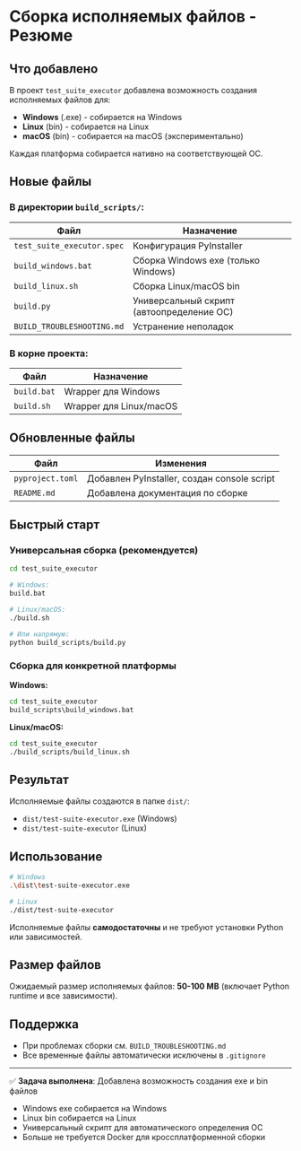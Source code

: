 # Сборка исполняемых файлов - Резюме

## Что добавлено

В проект `test_suite_executor` добавлена возможность создания исполняемых файлов для:
- **Windows** (.exe) - собирается на Windows
- **Linux** (bin) - собирается на Linux  
- **macOS** (bin) - собирается на macOS (экспериментально)

Каждая платформа собирается нативно на соответствующей ОС.

## Новые файлы

### В директории `build_scripts/`:
| Файл | Назначение |
|------|-----------|
| `test_suite_executor.spec` | Конфигурация PyInstaller |
| `build_windows.bat` | Сборка Windows exe (только Windows) |
| `build_linux.sh` | Сборка Linux/macOS bin |
| `build.py` | Универсальный скрипт (автоопределение ОС) |
| `BUILD_TROUBLESHOOTING.md` | Устранение неполадок |

### В корне проекта:
| Файл | Назначение |
|------|-----------|
| `build.bat` | Wrapper для Windows |
| `build.sh` | Wrapper для Linux/macOS |

## Обновленные файлы

| Файл | Изменения |
|------|-----------|
| `pyproject.toml` | Добавлен PyInstaller, создан console script |
| `README.md` | Добавлена документация по сборке |

## Быстрый старт

### Универсальная сборка (рекомендуется)
```bash
cd test_suite_executor

# Windows:
build.bat

# Linux/macOS:
./build.sh

# Или напрямую:
python build_scripts/build.py
```

### Сборка для конкретной платформы

**Windows:**
```cmd
cd test_suite_executor
build_scripts\build_windows.bat
```

**Linux/macOS:**
```bash
cd test_suite_executor
./build_scripts/build_linux.sh
```



## Результат

Исполняемые файлы создаются в папке `dist/`:
- `dist/test-suite-executor.exe` (Windows)
- `dist/test-suite-executor` (Linux)

## Использование

```bash
# Windows
.\dist\test-suite-executor.exe

# Linux
./dist/test-suite-executor
```

Исполняемые файлы **самодостаточны** и не требуют установки Python или зависимостей.

## Размер файлов

Ожидаемый размер исполняемых файлов: **50-100 MB** (включает Python runtime и все зависимости).

## Поддержка

- При проблемах сборки см. `BUILD_TROUBLESHOOTING.md`
- Все временные файлы автоматически исключены в `.gitignore`

---

✅ **Задача выполнена**: Добавлена возможность создания exe и bin файлов
- Windows exe собирается на Windows
- Linux bin собирается на Linux  
- Универсальный скрипт для автоматического определения ОС
- Больше не требуется Docker для кроссплатформенной сборки